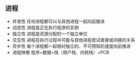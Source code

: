 ## 进程

- 并发性	任何进程都可以与其他进程一起向前推进
- 动态性    进程是正在执行程序的实例
- 独立性    进程是资源分配的一个独立单位
- 交互性    进程在执行过程中可能与其他进程尝试直接或间接的关系
- 异步性    每个进程都一起相对独立的、不可预知的速度向前推进
- 进程映像 程序+数据+栈（用户栈、内核栈）+PCB

 